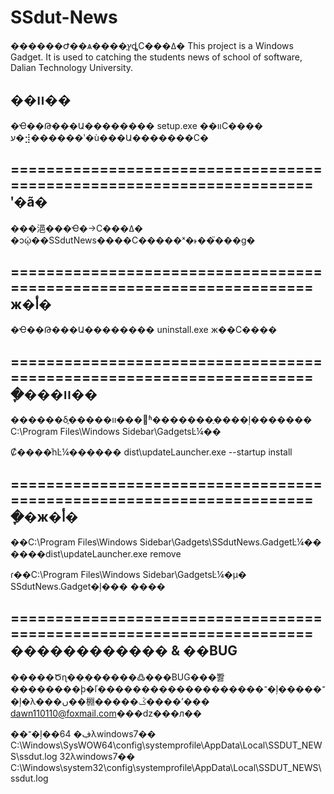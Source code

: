 SSdut-News
==========

������Ժ��ѧ����֪ץȡС���ߡ�
This project is a Windows Gadget. It is used to catching the students news of school of software, Dalian Technology University.

��װ��
-----

�Ҽ��Թ���Ա�������� setup.exe ��װС����
ע�⣺������ʹ�ù���Ա�������С�

=====================================================================
ʹ�ã�
-----

���浥���Ҽ�->С���ߡ�
�ͻῴ��SSdutNews����С�����ˣ�˫��֮���ɡ�

=====================================================================
ж�أ�
-----

�Ҽ��Թ���Ա�������� uninstall.exe ж��С����

=====================================================================
�ֶ���װ��
---------

������δ֪�����޷���װʱ�������ֶ����ļ�������
C:\Program Files\Windows Sidebar\GadgetsĿ¼��

Ȼ����ͬһĿ¼������
dist\updateLauncher.exe --startup install

=====================================================================
�ֶ�ж�أ�
---------

��C:\Program Files\Windows Sidebar\Gadgets\SSdutNews.GadgetĿ¼��
����dist\updateLauncher.exe remove

ɾ��C:\Program Files\Windows Sidebar\GadgetsĿ¼�µ�
SSdutNews.Gadget�ļ��� ����

=====================================================================
������������ & ��BUG
--------------------

�����Ծɳ��ִ������߷���BUG���뽫��������ϸ�ľ�������������������־�ļ�����־�ļ�λ���ں��棩�����ݣ����ʼ��� dawn110110@foxmail.com���ǳ���л��

��־�ļ��ڣ�
64λwindows7��
C:\Windows\SysWOW64\config\systemprofile\AppData\Local\SSDUT_NEWS\ssdut.log
32λwindows7��
C:\Windows\system32\config\systemprofile\AppData\Local\SSDUT_NEWS\ssdut.log

